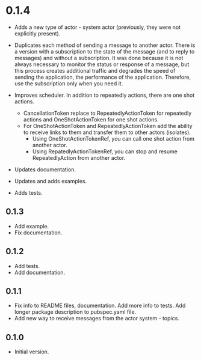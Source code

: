 # 0.1.4

- Adds a new type of actor - system actor (previously, they were not explicitly present).

- Duplicates each method of sending a message to another actor. There is a version with a subscription to the state of the message (and to reply to messages) and without a subscription. It was done because it is not always necessary to monitor the status or response of a message, but this process creates additional traffic and degrades the speed of sending the application, the performance of the application. Therefore, use the subscription only when you need it.

- Improves scheduler. In addition to repeatedly actions, there are one shot actions.
  - CancellationToken replace to RepeatedlyActionToken for repeatedly actions and OneShotActionToken for one shot actions.
  - For OneShotActionToken and RepeatedlyActionToken add the ability to receive links to them and transfer them to other actors (isolates).
    - Using OneShotActionTokenRef, you can call one shot action from another actor.
    - Using RepatedlyActionTokenRef, you can stop and resume RepeatedlyAction from another actor.

- Updates documentation.
- Updates and adds examples.
- Adds tests.

## 0.1.3

- Add example.
- Fix documentation.

## 0.1.2

- Add tests.
- Add documentation.

## 0.1.1

- Fix info to README files, documentation. Add more info to tests. Add longer package description to pubspec.yaml file.
- Add new way to receive messages from the actor system - topics.

## 0.1.0

- Initial version.
